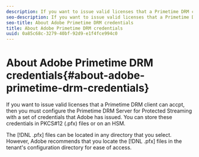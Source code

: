 ```yaml
---
description: If you want to issue valid licenses that a Primetime DRM client can accpt, then you must configure the Primetime DRM Server for Protected Streaming with a set of credentials that Adobe has issued. You can store these credentials in PKCS#12 (.pfx) files or on an HSM.
seo-description: If you want to issue valid licenses that a Primetime DRM client can accpt, then you must configure the Primetime DRM Server for Protected Streaming with a set of credentials that Adobe has issued. You can store these credentials in PKCS#12 (.pfx) files or on an HSM.
seo-title: About Adobe Primetime DRM credentials
title: About Adobe Primetime DRM credentials
uuid: 0a85c68c-3279-40bf-92d9-e1f4fce994c0
---
```


# About Adobe Primetime DRM credentials{#about-adobe-primetime-drm-credentials}

If you want to issue valid licenses that a Primetime DRM client can accpt, then you must configure the Primetime DRM Server for Protected Streaming with a set of credentials that Adobe has issued. You can store these credentials in PKCS#12 (.pfx) files or on an HSM.

The [!DNL .pfx] files can be located in any directory that you select. However, Adobe recommends that you locate the [!DNL .pfx] files in the tenant's configuration directory for ease of access. 
